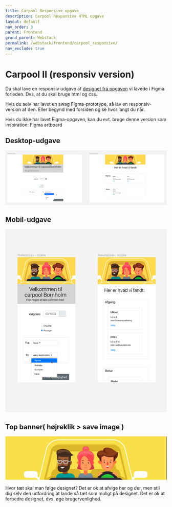```yaml
---
title: Carpool Responsive opgave
description: Carpool Responsive HTML opgave
layout: default
nav_order: 3
parent: Frontend
grand_parent: Webstack
permalink: /webstack/frontend/carpool_responsive/
nav_exclude: true
---
```


# Carpool II (responsiv version)

Du skal lave en responsiv udgave af [designet fra opgaven](./carpool.md) vi lavede i Figma forleden. Dvs, at du skal bruge html og css.

Hvis du selv har lavet en swag Figma-prototype, så lav en responsiv-version af den. Eller begynd med forsiden og se hvor langt du når.

Hvis du ikke har lavet Figma-opgaven, kan du evt. bruge denne version som inspiration: Figma artboard

## Desktop-udgave

![desktop](./images/carpool_figma_desktop.png)

## Mobil-udgave

![mobile](./images/carpool_figma_mobile.png)

## Top banner( højreklik > save image )

![banner](./images/carpool_topbanner.jpg)

Hvor tæt skal man følge designet?
Det er ok at afvige her og der, men stil dig selv den udfordring at lande så tæt som muligt på designet.
Det er ok at forbedre designet, dvs. øge brugervenlighed.
